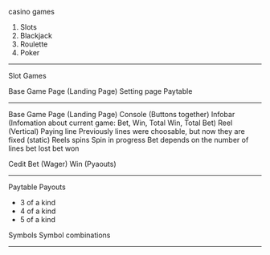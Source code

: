 casino games

1. Slots
2. Blackjack
3. Roulette
4. Poker

---

Slot Games

Base Game Page (Landing Page)
Setting page
Paytable

---

Base Game Page (Landing Page)
Console (Buttons together)
Infobar (Infomation about current game: Bet, Win, Total Win, Total Bet)
Reel (Vertical)
Paying line
Previously lines were choosable, but now they are fixed (static)
Reels spins
Spin in progress
Bet depends on the number of lines
bet lost
bet won

Cedit
Bet (Wager)
Win (Pyaouts)

---

Paytable
Payouts

- 3 of a kind
- 4 of a kind
- 5 of a kind

Symbols
Symbol combinations

---
